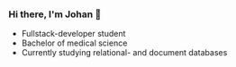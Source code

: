 ### Hi there, I'm Johan 👋
- Fullstack-developer student
- Bachelor of medical science
- Currently studying relational- and document databases
